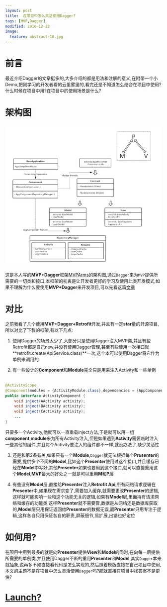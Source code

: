 ```yaml
---
layout: post
title:  在项目中怎么灵活使用Dagger?
tags: [MVP,Dagger]
modified: 2016-12-22
image:
  feature: abstract-10.jpg
---
```



# 前言

最近介绍Dagger的文章挺多的,大多介绍的都是用法和注解的意义,在附带一个小Demo,把刚学习的开发者看的云里雾里的,看完还是不知道怎么结合在项目中使用?什么时候在项目中用?在项目中的使用场景是什么?

# 架构图

![](https://github.com/JessYanCoding/MVPArms/raw/master/image/Architecture.png)


这是本人写的**MVP+Dagger**框架[MVPArms](https://github.com/JessYanCoding/MVPArms/wiki)的架构图,通过`Dagger`来为`MVP`提供所需要的一切类和接口,本框架的初衷是让开发者更好的学习及使用此类开发模式,如果不理解为什么要使用**MVP+Dagger**来开发项目,可以先看这篇[文章](https://gold.xitu.io/entry/5826c2f40ce4630056f8a18f/detail)


# 对比

之前我看了几个使用**MVP+Dagger+Retrofit**开发,并且有一定**star**量的开源项目,所以对比了下我的框架,有以下几点:

1. 使用Dagger的场景太少了,大部分只是使用Dagger注入MVP类,并且有些Retrofit都是自己new,并没有使用Dagger管理,甚至有些使用一次接口就**retrofit.create(ApiService.class)**一次,这个本可以使用Dagger将它作为单例来调用的

2. 有一些设计的**Component**和**Module**完全只是用来注入Activity和一些单例

```java

@ActivityScope
@Component(modules = {ActivityModule.class},dependencies = {AppComponent.class})
public interface ActivityComponent {
    void inject(AActivity activity);
    void inject(BActivity activity);
    void inject(CActivity activity);
    ...
}
```

只要多一个Activity,他就可以一直重载inject方法,于是就可以用一组**component**,**module**来为所有Activity注入,但是如果遇到**Activity**需要临时注入一些其他的组件,并且每个Activity要注入的组件都不一样,就没办法了,缺少灵活性

3. 还是和第2条有关,如果只有一个**Module**,`Dagger`就无法根据每个**Presenter**的需要,提供多个不同的**Model**,比如这个**Presenter**使用过这个接口,并且缓存已经在**Model**中写好,其他**Presenter**如果也要用到这个接口,就可以直接重用这个**Model**,**MVP**最大的好处之一就是可以重用**M**和**P**层

4. 有些没有**Model**层,直接给**Presenter**注入**Retrofit Api**,所有网络请求逻辑在**Presenter**中,如果现在需求变了,需要加入缓存,就需要更改**Presenter**的逻辑,这样就可能影响一些和这个功能无关的逻辑,如果有**Model**层,里面持有请求网络和缓存的功能类,这样**Presenter**就不需要管,数据是从网络还是数据库获取的,**Model**层只用保证返回给**Presenter**的数据无误,而**Presenter**只用专注于逻辑,这样各自只用保证各自的职责,屏蔽细节,易扩展,出错也好定位

# 如何用?

在项目中用到最多的就是向**Presenter**提供**View**和**Model**的同时,在向每一层提供所需要的单例类,并且使用Dagger不断的重用**Presenter**和**Model**,其实`Dagger`本来就抽象,说再多不如直接看代码是怎么实现的,然后照着模版直接在自己项目中使用,本文的主题不是在项目中怎么灵活使用`Dagger`吗?那就直接在项目中找答案不是更快?

# [Launch?](https://github.com/JessYanCoding/MVPArms/wiki)